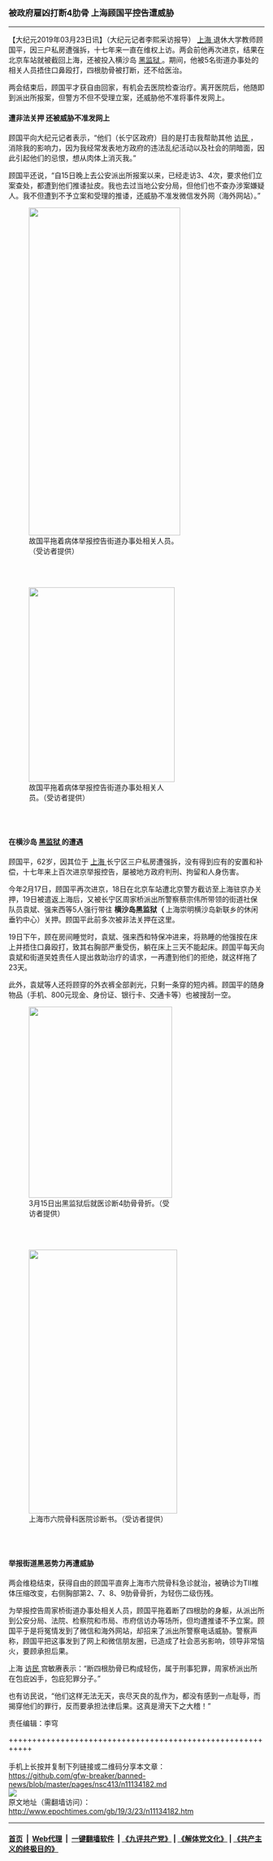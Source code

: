 ### 被政府雇凶打断4肋骨 上海顾国平控告遭威胁
------------------------

<p>
 【大纪元2019年03月23日讯】（大纪元记者李熙采访报导）
 <a href="http://www.epochtimes.com/gb/tag/%E4%B8%8A%E6%B5%B7.html">
  上海
 </a>
 退休大学教师顾国平，因三户私房遭强拆，十七年来一直在维权上访。两会前他再次进京，结果在北京车站就被截回上海，还被投入横沙岛
 <a href="http://www.epochtimes.com/gb/tag/%E9%BB%91%E7%9B%91%E7%8B%B1.html">
  黑监狱
 </a>
 。期间，他被5名街道办事处的相关人员捂住口鼻殴打，四根肋骨被打断，还不给医治。
</p>
<p>
 两会结束后，顾国平才获自由回家，有机会去医院检查治疗。离开医院后，他随即到派出所报案，但警方不但不受理立案，还威胁他不准将事件发网上。
</p>
<h4>
 <strong>
  遭非法关押
 </strong>
 <strong>
  还被威胁不准发网上
 </strong>
</h4>
<p>
 顾国平向大纪元记者表示，“他们（长宁区政府）目的是打击我帮助其他
 <a href="http://www.epochtimes.com/gb/tag/%E8%AE%BF%E6%B0%91.html">
  访民
 </a>
 ，消除我的影响力，因为我经常发表地方政府的违法乱纪活动以及社会的阴暗面，因此引起他们的忌恨，想从肉体上消灭我。”
</p>
<p>
 顾国平还说，“自15日晚上去公安派出所报案以来，已经走访3、4次，要求他们立案查处，都遭到他们推诿扯皮。我也去过当地公安分局，但他们也不查办涉案嫌疑人。我不但遭到不予立案和受理的推诿，还威胁不准发微信发外网（海外网站）。”
</p>
<figure class="wp-caption aligncenter" id="attachment_11134219" style="width: 298px">
 <a href="http://i.epochtimes.com/assets/uploads/2019/03/S__10969093.jpg">
  <img alt="" class=" wp-image-11134219" height="645" src="http://i.epochtimes.com/assets/uploads/2019/03/S__10969093-450x974.jpg" width="298"/>
 </a>
 <br/><figcaption class="wp-caption-text">
  故国平拖着病体举报控告街道办事处相关人员。（受访者提供）
 </figcaption><br/>
</figure><br/>
<figure class="wp-caption aligncenter" id="attachment_11134227" style="width: 287px">
 <a href="http://i.epochtimes.com/assets/uploads/2019/03/S__10969092-1.jpg">
  <img alt="" class="wp-image-11134227 " height="383" src="http://i.epochtimes.com/assets/uploads/2019/03/S__10969092-1-450x600.jpg" width="287"/>
 </a>
 <br/><figcaption class="wp-caption-text">
  故国平拖着病体举报控告街道办事处相关人员。（受访者提供）
 </figcaption><br/>
</figure><br/>
<h4>
 <strong>
  在横沙岛
  <a href="http://www.epochtimes.com/gb/tag/%E9%BB%91%E7%9B%91%E7%8B%B1.html">
   黑监狱
  </a>
  的遭遇
 </strong>
</h4>
<p>
 顾国平，62岁，因其位于
 <a href="http://www.epochtimes.com/gb/tag/%E4%B8%8A%E6%B5%B7.html">
  上海
 </a>
 长宁区三户私房遭强拆，没有得到应有的安置和补偿，十七年来上百次进京举报控告，屡被地方政府判刑、拘留和人身伤害。
</p>
<p>
 今年2月17日，顾国平再次进京，18日在北京车站遭北京警方截访至上海驻京办关押，19日被遣返上海后，又被长宁区周家桥派出所警察蔡宗伟所带领的街道社保队员袁斌、强来西等5人强行带往
 <strong>
  横沙岛黑监狱（
 </strong>
 上海崇明横沙岛新联乡的休闲垂钓中心）关押。顾国平此前多次被非法关押在这里。
</p>
<p>
 19日下午，顾在房间睡觉时，袁斌、强来西和特保冲进来，将熟睡的他强按在床上并捂住口鼻殴打，致其右胸部严重受伤，躺在床上三天不能起床。顾国平每天向袁斌和街道吴姓责任人提出救助治疗的请求，一再遭到他们的拒绝，就这样拖了23天。
</p>
<p>
 此外，袁斌等人还将顾穿的外衣裤全部剥光，只剩一条穿的短内裤。顾国平的随身物品（手机、800元现金、身份证、银行卡、交通卡等）也被搜刮一空。
</p>
<figure class="wp-caption aligncenter" id="attachment_11134209" style="width: 282px">
 <a href="http://i.epochtimes.com/assets/uploads/2019/03/S__10969095.jpg">
  <img alt="" class=" wp-image-11134209" height="376" src="http://i.epochtimes.com/assets/uploads/2019/03/S__10969095-450x600.jpg" width="282"/>
 </a>
 <br/><figcaption class="wp-caption-text">
  3月15日出黑监狱后就医诊断4肋骨骨折。（受访者提供）
 </figcaption><br/>
</figure><br/>
<figure class="wp-caption aligncenter" id="attachment_11134213" style="width: 292px">
 <a href="http://i.epochtimes.com/assets/uploads/2019/03/S__10969094.jpg">
  <img alt="" class=" wp-image-11134213" height="519" src="http://i.epochtimes.com/assets/uploads/2019/03/S__10969094-450x800.jpg" width="292"/>
 </a>
 <br/><figcaption class="wp-caption-text">
  上海市六院骨科医院诊断书。（受访者提供）
 </figcaption><br/>
</figure><br/>
<h4>
 <strong>
  举报街道黑恶势力再遭威胁
 </strong>
</h4>
<p>
 两会维稳结束，获得自由的顾国平直奔上海市六院骨科急诊就治，被确诊为TII椎体压缩改变，右侧胸部第2、7、8、9肋骨骨折，为轻伤二级伤残。
</p>
<p>
 为举报控告周家桥街道办事处相关人员，顾国平拖着断了四根肋的身躯，从派出所到公安分局、法院、检察院和市局、市府信访办等场所，但均遭推诿不予立案。顾国平于是将冤情发到了微信和海外网站，却招来了派出所警察电话威胁。警察声称，顾国平把这事发到了网上和微信朋友圈，已造成了社会恶劣影响，领导非常恼火，要顾承担后果。
</p>
<p>
 上海
 <a href="http://www.epochtimes.com/gb/tag/%E8%AE%BF%E6%B0%91.html">
  访民
 </a>
 宫敏赓表示：“断四根肋骨已构成轻伤，属于刑事犯罪，周家桥派出所在包庇凶手，包庇犯罪分子。”
</p>
<p>
 也有访民说，“他们这样无法无天，丧尽天良的乱作为，都没有感到一点耻辱，而揭穿他们的罪行，反而要承担法律后果。这真是滑天下之大稽！”
</p>
<p>
 责任编辑：李穹
</p>

+++++++++++++++++++++++++++++++++++++++++++++++++++++++++++<br/><br/>
手机上长按并复制下列链接或二维码分享本文章：<br/>
https://github.com/gfw-breaker/banned-news/blob/master/pages/nsc413/n11134182.md <br/>
<a href='https://github.com/gfw-breaker/banned-news/blob/master/pages/nsc413/n11134182.md'><img src='https://github.com/gfw-breaker/banned-news/blob/master/pages/nsc413/n11134182.md.png'/></a> <br/>
原文地址（需翻墙访问）：http://www.epochtimes.com/gb/19/3/23/n11134182.htm


------------------------
#### [首页](https://github.com/gfw-breaker/banned-news/blob/master/README.md) &nbsp;|&nbsp; [Web代理](https://github.com/labour-camp/helloworld) &nbsp;|&nbsp; [一键翻墙软件](https://github.com/gfw-breaker/nogfw/blob/master/README.md) &nbsp;| [《九评共产党》](https://github.com/gfw-breaker/9ping.md/blob/master/README.md#九评之一评共产党是什么) | [《解体党文化》](https://github.com/gfw-breaker/jtdwh.md/blob/master/README.md) | [《共产主义的终极目的》](https://github.com/gfw-breaker/gczydzjmd.md/blob/master/README.md)

